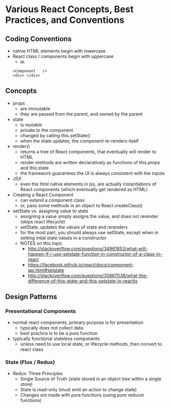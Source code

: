 # Various React Concepts, Best Practices, and Conventions

## Coding Conventions
* native HTML elements begin with lowercase
* React class / components begin with uppercase
    - ie.
    ```
    <Component   />
    <div> </div>
    ```

## Concepts
* props
    - are immutable
    - they are passed from the parent, and owned by the parent
* state 
    - is mutable
    - private to the component
    - changed by calling this.setState()
    - when the state updates, the component re-renders itself
* render()
    - returns a tree of React components, that eventually will render to HTML
    - render methods are written declaratively as functions of this.props and this.state
    - the framework guarantees the UI is always consistent with the inputs
* JSX 
    - even the html native elements in jsx, are actually instantiations of React components (which eventually get rendered as HTML)
* Creating a React Component
    - can extend a component class
    - or, pass some methods in an object to React.createClass()
* setState vs. assigning value to state 
    - assigning a value simply assigns the value, and does not rerender (skips react lifecycle)
    - setState, updates the values of state and rerenders 
    - for the most part, you should always use setState, except when in setting intial state values in a constructor
    - NOTES on this topic
        + http://stackoverflow.com/questions/34961853/what-will-happen-if-i-use-setstate-function-in-constructor-of-a-class-in-react
        + https://facebook.github.io/react/docs/component-api.html#setstate
        + http://stackoverflow.com/questions/35867038/what-the-difference-of-this-state-and-this-setstate-in-reactjs
     
## Design Patterns
### Presentational Components
* normal react components, primary purpose is for presentation 
    - typically does not collect data 
    - best practice is to be a pure function
* typically functional stateless components
    - unless need to use local state, or lifecycle methods, then convert to react class
### State (Flux / Redux)
* Redux: Three Principles
    - Single Source of Truth (state stored in an object tree within a single store)
    - State is read-only (must emit an action to change state)
    - Changes are made with pure functions (using pure reducer functions)
